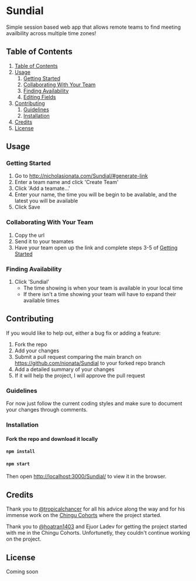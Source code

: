 # Sundial
Simple session based web app that allows remote teams to find meeting availbility across multiple time zones! 

## Table of Contents
1. [Table of Contents](https://github.com/nionata/Sundial#table-of-contents)
1. [Usage](https://github.com/nionata/Sundial#usage)
   1. [Getting Started](https://github.com/nionata/Sundial#getting-started)
   1. [Collaborating With Your Team](https://github.com/nionata/Sundial#collaborating-with-your-team)
   1. [Finding Availability](https://github.com/nionata/Sundial#finding-availability)
   1. [Editing Fields](https://github.com/nionata/Sundial#editing-fields)
1. [Contributing](https://github.com/nionata/Sundial#contributing)
   1. [Guidelines](https://github.com/nionata/Sundial#guidelines)
   1. [Installation](https://github.com/nionata/Sundial#installation)
1. [Credits](https://github.com/nionata/Sundial#credits)
1. [License](https://github.com/nionata/Sundial#license)

## Usage

### Getting Started
1. Go to http://nicholasionata.com/Sundial/#generate-link
1. Enter a team name and click 'Create Team' 
1. Click 'Add a teamate...'
1. Enter your name, the time you will be begin to be available, and the latest you will be available
1. Click Save

### Collaborating With Your Team
1. Copy the url
1. Send it to your teamates
1. Have your team open up the link and complete steps 3-5 of [Getting Started](https://github.com/nionata/Sundial#getting-started)

### Finding Availability
1. Click 'Sundial'
   * The time showing is when your team is available in your local time
   * If there isn't a time showing your team will have to expand their available times

## Contributing
If you would like to help out, either a bug fix or adding a feature:
1. Fork the repo
1. Add your changes    
1. Submit a pull request comparing the main branch on https://github.com/nionata/Sundial to your forked repo branch
1. Add a detailed summary of your changes
1. If it will help the project, I will approve the pull request
    
### Guidelines
For now just follow the current coding styles and make sure to document your changes through comments.

### Installation

#### Fork the repo and download it locally

#### `npm install`

#### `npm start`

Then open [http://localhost:3000/Sundial/](http://localhost:3000/Sundial/) to view it in the browser.

## Credits
Thank you to [@tropicalchancer](https://github.com/tropicalchancer) for all his advice along the way and for his immense work on the [Chingu Cohorts](https://tropicalchancer.github.io/projectus/) where the project started.

Thank you to [@hoatran1403](https://github.com/hoatran1403) and Ejuor Ladev for getting the project started with me in the Chingu Cohorts. Unfortunetly, they couldn't continue working on the project.

## License
Coming soon
